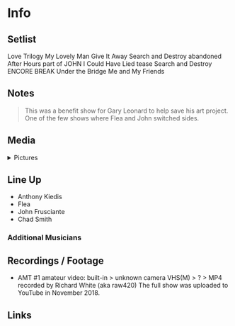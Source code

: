 # Info

## Setlist

Love Trilogy
My Lovely Man
Give It Away
Search and Destroy abandoned
After Hours part of JOHN
I Could Have Lied tease
Search and Destroy
ENCORE BREAK
Under the Bridge
Me and My Friends

## Notes

> This was a benefit show for Gary Leonard to help save his art project. One of the few shows where Flea and John switched sides.

## Media 

<details>
  <summary>Pictures</summary>
  <!--<img alt="Setlist" title="Setlist" src="_.jpg" height="200" />
  <img alt="Flyer" title="Flyer" src="_.jpg" height="200" />
  <img alt="Clipper" title="Clipper" src="_.jpg" height="200" />
  <img alt="Ticket" title="Ticket" src="_.jpg" height="200" />
  -->
</details>

## Line Up

* Anthony Kiedis
* Flea
* John Frusciante
* Chad Smith

### Additional Musicians

## Recordings / Footage

* AMT #1 amateur video: built-in > unknown camera VHS(M) > ? > MP4 recorded by Richard White (aka raw420) The full show was uploaded to YouTube in November 2018.

## Links

